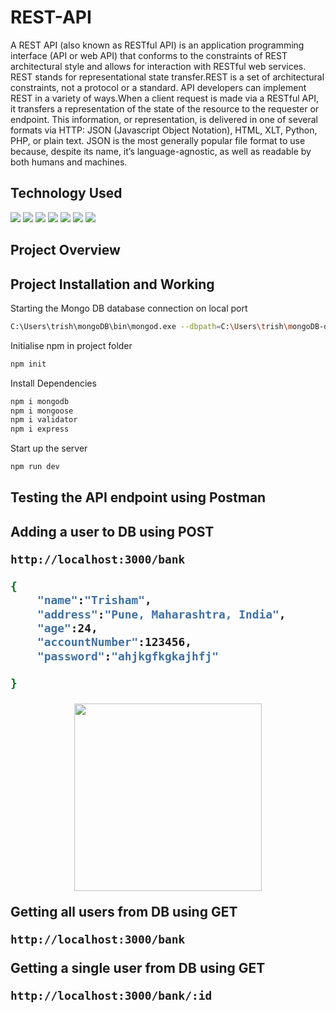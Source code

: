 # REST-API
A REST API (also known as RESTful API) is an application programming interface (API or web API) that conforms to the constraints of REST architectural style and allows for interaction with RESTful web services. REST stands for representational state transfer.REST is a set of architectural constraints, not a protocol or a standard. API developers can implement REST in a variety of ways.When a client request is made via a RESTful API, it transfers a representation of the state of the resource to the requester or endpoint. This information, or representation, is delivered in one of several formats via HTTP: JSON (Javascript Object Notation), HTML, XLT, Python, PHP, or plain text. JSON is the most generally popular file format to use because, despite its name, it’s language-agnostic, as well as readable by both humans and machines.
<h2> Technology Used </h2>
<p align="justify">
<img src="https://img.shields.io/badge/-JavaScript-black?style=flat-square&logo=javascript"/>
<img src="https://img.shields.io/badge/-Mongo DB-black?style=flat-square&logo=mongodb"/>
<img src="https://img.shields.io/badge/-Express-black?style=flat-square&logo=express"/>
<img src="https://img.shields.io/badge/-Node JS-black?style=flat-square&logo=node"/>
<img src="https://img.shields.io/badge/-Git-black?style=flat-square&logo=git"/>
<img src="https://img.shields.io/badge/-GitHub-black?style=flat-square&logo=github"/>
<img src="https://img.shields.io/badge/-Postman-black?style=flat-square&logo=postman"/>
</p>
<h2>Project Overview </h2>
<h2>Project Installation and Working</h2>
<p>Starting the Mongo DB database connection on local port</p>

```Bash
C:\Users\trish\mongoDB\bin\mongod.exe --dbpath=C:\Users\trish\mongoDB-data
```
<p>Initialise npm in project folder</p>

```Bash
npm init
```
<p>Install Dependencies</p>

```Bash
npm i mongodb
npm i mongoose
npm i validator
npm i express
```
<p>Start up the server</p>

```Bash
npm run dev
```
<h2> Testing the API endpoint using Postman <h2>
<p> Adding a user to DB using POST</p>

```Bash
http://localhost:3000/bank
```
  
```Bash
{
    "name":"Trisham",
    "address":"Pune, Maharashtra, India",
    "age":24,
    "accountNumber":123456,
    "password":"ahjkgfkgkajhfj"

}
```
<p align = "center">
  <img  src = "![image](https://user-images.githubusercontent.com/91331117/183301083-7c134207-edfc-4e3b-adf1-4a223551946d.png)" width=300px height=300px>
  
</p> 
<p> Getting all users from DB using GET</p>

```Bash
http://localhost:3000/bank
```
<p> Getting a single user from DB using GET</p>

```Bash
http://localhost:3000/bank/:id
```
